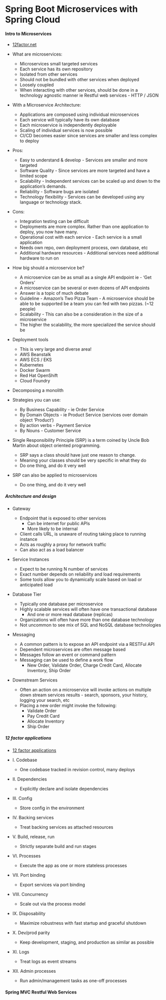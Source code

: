 # Spring Boot Microservices with Spring Cloud

#### Intro to Microservices

- [12factor.net](https://12factor.net/)
- What are microservices:
  - Microservices small targeted services 
  - Each service has its own repository 
  - Isolated from other services 
  - Should not be bundled with other services when deployed 
  - Loosely coupled 
  - When interacting with other services, should be done in a technology agnostic manner ie  Restful web services - HTTP / JSON
- With a Microservice Architecture:
  - Applications are composed using individual microservices 
  - Each service will typically have its own database 
  - Each microservice is independently deployable
  - Scaling of individual services is now possible 
  - CI/CD becomes easier since services are smaller and less complex to deploy
- Pros:
  - Easy to understand & develop - Services are smaller and more targeted 
  - Software Quality - Since services are more targeted and have a limited scope 
  - Scalability - Independent services can be scaled up and down to the application’s demands. 
  - Reliability - Software bugs are isolated 
  - Technology flexibility - Services can be developed using any language or technology stack. 
- Cons:
  - Integration testing can be difficult
  - Deployments are more complex. Rather than one application to deploy, you now have many. 
  - Operational cost with each service - Each service is a small application 
  - Needs own repo, own deployment process, own database, etc 
  - Additional hardware resources - Additional services need additional hardware to run on

- How big should a microservice be?
  - A microservice can be as small as a single API endpoint ie - ‘Get Orders’
  - A microservice can be several or even dozens of API endpoints
  - Answer is a topic of much debate
  - Guideline - Amazon’s Two Pizza Team - A microservice should be able to be supported be a team you can fed with two pizzas. (~12 people)
  - Scalability - This can also be a consideration in the size of a microservice
  - The higher the scalability, the more specialized the service should be

- Deployment tools
  - This is very large and diverse area!
  - AWS Beanstalk
  - AWS ECS / EKS
  - Kubernetes
  - Docker Swarm
  -  Red Hat OpenShift
  - Cloud Foundry

- Decomposing a monolith
- Strategies you can use:
  - By Business Capability - ie Order Service
  - By Domain Objects - ie Product Service (services over domain object ‘Product’)
  - By action verbs - Payment Service
  - By Nouns - Customer Service

- Single Responsibility Principle (SRP) is a term coined by Uncle Bob Martin about object oriented
  programming.
  - SRP says a class should have just one reason to change.
  - Meaning your classes should be very specific in what they do
  - Do one thing, and do it very well
- SRP can also be applied to microservices
  - Do one thing, and do it very well



##### Architecture and design

- Gateway
  - Endpoint that is exposed to other services
    - Can be internet for public APIs
    - More likely to be internal
  - Client calls URL, is unaware of routing taking place to running instance
  - Acts as roughly a proxy for network traffic
  - Can also act as a load balancer
- Service Instances
  - Expect to be running N number of services
  - Exact number depends on reliability and load requirements
  - Some tools allow you to dynamically scale based on load or anticipated load
- Database Tier
  - Typically one database per microservice
  - Highly scalable services will often have one transactional database
    - And one or more read database (replicas)
  - Organizations will often have more than one database technology
  - Not uncommon to see mix of SQL and NoSQL database technologies

- Messaging
  - A common pattern is to expose an API endpoint via a RESTFul API
  - Dependent microservices are often message based
  - Messages follow an event or command pattern
  - Messaging can be used to define a work flow
    - New Order, Validate Order, Charge Credit Card, Allocate Inventory, Ship Order

- Downstream Services
  - Often an action on a microservice will invoke actions on multiple down stream services results - search, sponsors, your history, logging your search, etc
  - Placing a new order might invoke the following:
    - Validate Order
    - Pay Credit Card
    - Allocate Inventory
    - Ship Order

##### 12 factor applications

- [12 factor applications](https://12factor.net/)



- I. Codebase
  - One codebase tracked in revision control, many deploys

- II. Dependencies
  - Explicitly declare and isolate dependencies

- III. Config
  - Store config in the environment

- IV. Backing services
  - Treat backing services as attached resources

- V. Build, release, run
  - Strictly separate build and run stages

- VI. Processes
  - Execute the app as one or more stateless processes

- VII. Port binding
  - Export services via port binding

- VIII. Concurrency
  - Scale out via the process model

- IX. Disposability
  - Maximize robustness with fast startup and graceful shutdown

- X. Dev/prod parity
  - Keep development, staging, and production as similar as possible

- XI. Logs
  - Treat logs as event streams

- XII. Admin processes
  - Run admin/management tasks as one-off processes

#### Spring MVC Restful Web Services